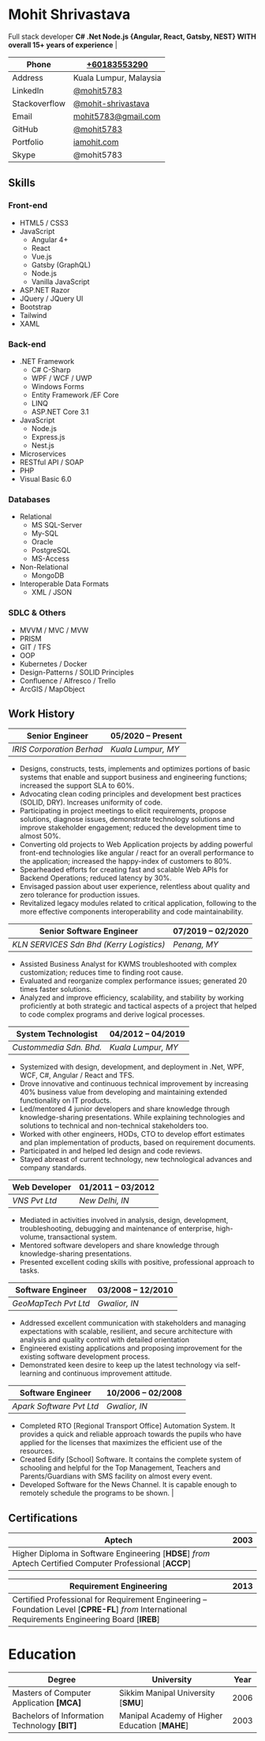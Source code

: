 # Mohit Shrivastava
Full stack developer 
**C# .Net Node.js {Angular, React, Gatsby, NEST} WITH overall 15+ years of experience** |

| Phone | [+60183553290](https://wa.me/60183553290) |
| --- | --- |
| Address | Kuala Lumpur, Malaysia |
| LinkedIn | [@mohit5783](https://www.linkedin.com/in/mohit5783/) |
| Stackoverflow | [@mohit-shrivastava](https://stackoverflow.com/users/3796048) |
| Email | [mohit5783@gmail.com](mailto:mohit5783@gmail.com?subject=We%20would%20like%20to%20hire%20you.) |
| GitHub | [@mohit5783](https://github.com/mohit5783/) |
| Portfolio | [iamohit.com](https://iamohit.com/) |
| Skype | @mohit5783 |

## Skills
### Front-end

- HTML5 / CSS3
- JavaScript
  - Angular 4+
  - React
  - Vue.js
  - Gatsby (GraphQL)
  - Node.js
  - Vanilla JavaScript
- ASP.NET Razor
- JQuery / JQuery UI
- Bootstrap
- Tailwind
- XAML
### Back-end
- .NET Framework
  - C# C-Sharp
  - WPF / WCF / UWP
  - Windows Forms
  - Entity Framework /EF Core
  - LINQ
  - ASP.NET Core 3.1
- JavaScript
  - Node.js
  - Express.js
  - Nest.js
- Microservices
- RESTful API / SOAP
- PHP
- Visual Basic 6.0
### Databases

- Relational
  - MS SQL-Server
  - My-SQL
  - Oracle
  - PostgreSQL
  - MS-Access
- Non-Relational
  - MongoDB
- Interoperable Data Formats
  - XML / JSON
### SDLC &amp; Others
- MVVM / MVC / MVW
- PRISM
- GIT / TFS
- OOP
- Kubernetes / Docker
- Design-Patterns / SOLID Principles
- Confluence / Alfresco / Trello
- ArcGIS / MapObject
## Work History

| Senior Engineer  | 05/2020 – Present |
| --- | --- |
| _IRIS Corporation Berhad_ | _Kuala Lumpur, MY_ |
- Designs, constructs, tests, implements and optimizes portions of basic systems that enable and support business and engineering functions; increased the support SLA to 60%.
- Advocating clean coding principles and development best practices (SOLID, DRY). Increases uniformity of code.
- Participating in project meetings to elicit requirements, propose solutions, diagnose issues, demonstrate technology solutions and improve stakeholder engagement; reduced the development time to almost 50%.
- Converting old projects to Web Application projects by adding powerful front-end technologies like angular / react for an overall performance to the application; increased the happy-index of customers to 80%.
- Spearheaded efforts for creating fast and scalable Web APIs for Backend Operations; reduced latency by 30%.
- Envisaged passion about user experience, relentless about quality and zero tolerance for production issues.
- Revitalized legacy modules related to critical application, following to the more effective components interoperability and code maintainability.
 
| Senior Software Engineer | 07/2019 – 02/2020 |
| --- | --- |
| _KLN SERVICES Sdn Bhd (Kerry Logistics)_ | _Penang, MY_ |

- Assisted Business Analyst for KWMS troubleshooted with complex customization; reduces time to finding root cause.
- Evaluated and reorganize complex performance issues; generated 20 times faster solutions.
- Analyzed and improve efficiency, scalability, and stability by working proficiently at both strategic and tactical aspects of a project that helped to code complex programs and derive logical processes.

| System Technologist | 04/2012 – 04/2019 |
| --- | --- |
| _Custommedia Sdn. Bhd._ | _Kuala Lumpur, MY_ |

- Systemized with design, development, and deployment in .Net, WPF, WCF, C#, Angular / React and TFS.
- Drove innovative and continuous technical improvement by increasing 40% business value from developing and maintaining extended functionality on IT products.
- Led/mentored 4 junior developers and share knowledge through knowledge-sharing presentations. While explaining technologies and solutions to technical and non-technical stakeholders too.
- Worked with other engineers, HODs, CTO to develop effort estimates and plan implementation of products, based on requirement documents.
- Participated in and helped led design and code reviews.
- Stayed abreast of current technology, new technological advances and company standards.

| Web Developer | 01/2011 – 03/2012 |
| --- | --- |
| _VNS Pvt Ltd_ | _New Delhi, IN_ |

- Mediated in activities involved in analysis, design, development, troubleshooting, debugging and maintenance of enterprise, high-volume, transactional system.
- Mentored software developers and share knowledge through knowledge-sharing presentations.
- Presented excellent coding skills with positive, professional approach to tasks.


| Software Engineer | 03/2008 – 12/2010 |
| --- | --- |
| _GeoMapTech Pvt Ltd_ | _Gwalior, IN_ |

- Addressed excellent communication with stakeholders and managing expectations with scalable, resilient, and secure architecture with analysis and quality control with detailed orientation
- Engineered existing applications and proposing improvement for the existing software development process.
- Demonstrated keen desire to keep up the latest technology via self-learning and continuous improvement attitude.

| Software Engineer | 10/2006 – 02/2008 |
| --- | --- |
| _Apark Software Pvt Ltd_ | _Gwalior, IN_ |

- Completed RTO [Regional Transport Office] Automation System. It provides a quick and reliable approach towards the pupils who have applied for the licenses that maximizes the efficient use of the resources.
- Created Edify [School] Software. It contains the complete system of schooling and helpful for the Top Management, Teachers and Parents/Guardians with SMS facility on almost every event.
- Developed Software for the News Channel. It is capable enough to remotely schedule the programs to be shown.
 |

## Certifications

| Aptech | 2003 |
| --- | --- |
| Higher Diploma in Software Engineering [**HDSE**] _from_ Aptech Certified Computer Professional [**ACCP**] |

| Requirement Engineering | 2013 |
| --- | --- |
| Certified Professional for Requirement Engineering – Foundation Level [**CPRE-FL**] _from_ International Requirements Engineering Board [**IREB**] |

# Education

| **Degree** | **University** | **Year** |
| --- | --- | --- |
| Masters of Computer Application **[MCA]** | Sikkim Manipal University [**SMU**] | 2006 |
| Bachelors of Information Technology **[BIT]** | Manipal Academy of Higher Education [**MAHE**] | 2003 |

